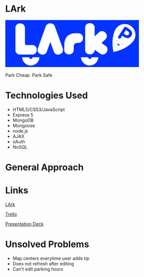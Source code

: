 # LArk
![:LArk-logo](public/images/LArk_hp_readme.png "Logo")

Park Cheap. Park Safe

# Technologies Used

* HTML5/CSS3/JavaScript
* Express 5
* MongoDB
* Mongoose
* node.js
* AJAX
* oAuth
* NoSQL


# General Approach



# Links

[LArk](https://lark-it.herokuapp.com/)

[Trello](https://trello.com/b/oiCva1SG/lark)

[Presentation Deck](https://docs.google.com/presentation/d/1cm3IbdF91dOqQ9wGx6zPDaZvdOCa5C1XmH6DQeNSuXs/edit#slide=id.gd9c453428_0_16)


# Unsolved Problems

* Map centers everytime user adds tip
* Does not refresh after editing
* Can't edit parking hours

